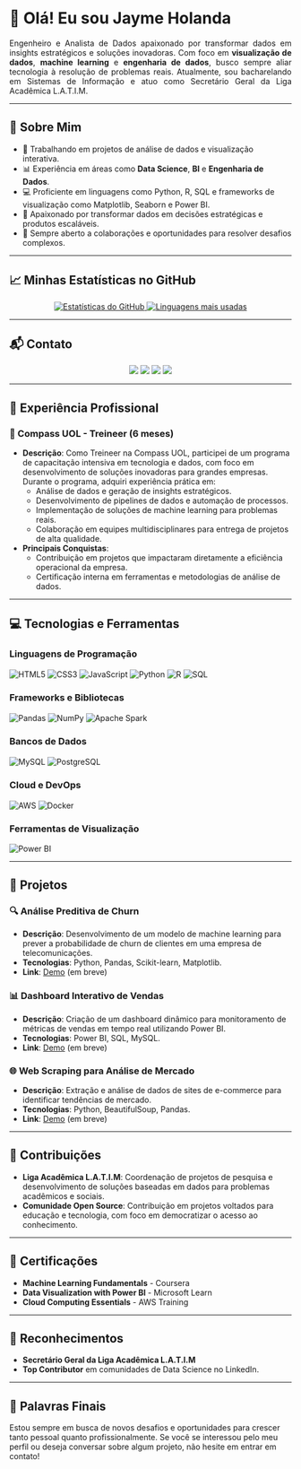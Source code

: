 # 👋 Olá! Eu sou **Jayme Holanda**

<p align="justify">
Engenheiro e Analista de Dados apaixonado por transformar dados em insights estratégicos e soluções inovadoras. Com foco em <strong>visualização de dados</strong>, <strong>machine learning</strong> e <strong>engenharia de dados</strong>, busco sempre aliar tecnologia à resolução de problemas reais. Atualmente, sou bacharelando em Sistemas de Informação e atuo como Secretário Geral da Liga Acadêmica L.A.T.I.M.
</p>

---

## 🌟 Sobre Mim

- 🔭 Trabalhando em projetos de análise de dados e visualização interativa.
- 📊 Experiência em áreas como **Data Science**, **BI** e **Engenharia de Dados**.
- 💻 Proficiente em linguagens como Python, R, SQL e frameworks de visualização como Matplotlib, Seaborn e Power BI.
- 🎯 Apaixonado por transformar dados em decisões estratégicas e produtos escaláveis.
- 🤝 Sempre aberto a colaborações e oportunidades para resolver desafios complexos.

---

## 📈 Minhas Estatísticas no GitHub

<div align="center">
  <a href="https://github.com/anuraghazra/github-readme-stats">
    <img src="https://github-readme-stats.vercel.app/api?username=JaymeHolanda&theme=radical" alt="Estatísticas do GitHub" />
  </a>
  <a href="https://github.com/anuraghazra/github-readme-stats">
    <img src="https://github-readme-stats.vercel.app/api/top-langs/?username=JaymeHolanda&hide=html&layout=compact&theme=radical" alt="Linguagens mais usadas" />
  </a>
</div>

---

## 📬 Contato

<p align="center">
  <a href="https://www.instagram.com/dev.jayme/" target="_blank"><img src="https://img.shields.io/badge/-Instagram-%23E4405F?style=for-the-badge&logo=instagram&logoColor=white" /></a>
  <a href="https://discord.gg/qCpNaWgN" target="_blank"><img src="https://img.shields.io/badge/Discord-7289DA?style=for-the-badge&logo=discord&logoColor=white" /></a>
  <a href="mailto:jaymeholanda.dev@gmail.com"><img src="https://img.shields.io/badge/-Gmail-%23333?style=for-the-badge&logo=gmail&logoColor=white" /></a>
  <a href="https://www.linkedin.com/in/jayme-holanda-59886b248/" target="_blank"><img src="https://img.shields.io/badge/-LinkedIn-%230077B5?style=for-the-badge&logo=linkedin&logoColor=white" /></a>
</p>

---

## 💼 Experiência Profissional

### 🏢 Compass UOL - Treineer (6 meses)
- **Descrição**: Como Treineer na Compass UOL, participei de um programa de capacitação intensiva em tecnologia e dados, com foco em desenvolvimento de soluções inovadoras para grandes empresas. Durante o programa, adquiri experiência prática em:
  - Análise de dados e geração de insights estratégicos.
  - Desenvolvimento de pipelines de dados e automação de processos.
  - Implementação de soluções de machine learning para problemas reais.
  - Colaboração em equipes multidisciplinares para entrega de projetos de alta qualidade.
- **Principais Conquistas**:
  - Contribuição em projetos que impactaram diretamente a eficiência operacional da empresa.
  - Certificação interna em ferramentas e metodologias de análise de dados.

---

## 💻 Tecnologias e Ferramentas

### Linguagens de Programação
<div style="display: inline_block">
  <img align="center" alt="HTML5" src="https://img.shields.io/badge/HTML5-E34F26?style=for-the-badge&logo=html5&logoColor=white" />
  <img align="center" alt="CSS3" src="https://img.shields.io/badge/CSS3-1572B6?style=for-the-badge&logo=css3&logoColor=white" />
  <img align="center" alt="JavaScript" src="https://img.shields.io/badge/JavaScript-F7DF1E?style=for-the-badge&logo=javascript&logoColor=black" />
  <img align="center" alt="Python" src="https://img.shields.io/badge/Python-3776AB?style=for-the-badge&logo=python&logoColor=white" />
  <img align="center" alt="R" src="https://img.shields.io/badge/R-276DC3?style=for-the-badge&logo=r&logoColor=white" />
  <img align="center" alt="SQL" src="https://img.shields.io/badge/SQL-4479A1?style=for-the-badge&logo=mysql&logoColor=white" />
</div>

### Frameworks e Bibliotecas
<div style="display: inline_block">
  <img align="center" alt="Pandas" src="https://img.shields.io/badge/Pandas-150458?style=for-the-badge&logo=pandas&logoColor=white" />
  <img align="center" alt="NumPy" src="https://img.shields.io/badge/Numpy-77B725?style=for-the-badge&logo=numpy&logoColor=white" />
  <img align="center" alt="Apache Spark" src="https://img.shields.io/badge/Apache_Spark-E25A1C?style=for-the-badge&logo=apache-spark&logoColor=white" />
</div>

### Bancos de Dados
<div style="display: inline_block">
  <img align="center" alt="MySQL" src="https://img.shields.io/badge/MySQL-00000F?style=for-the-badge&logo=mysql&logoColor=white" />
  <img align="center" alt="PostgreSQL" src="https://img.shields.io/badge/PostgreSQL-4169E1?style=for-the-badge&logo=postgresql&logoColor=white" />
</div>

### Cloud e DevOps
<div style="display: inline_block">
  <img align="center" alt="AWS" src="https://img.shields.io/badge/AWS-%23232F3E.svg?style=for-the-badge&logo=amazon-aws&logoColor=white" />
  <img align="center" alt="Docker" src="https://img.shields.io/badge/docker-%230db7ed.svg?style=for-the-badge&logo=docker&logoColor=white" />
</div>

### Ferramentas de Visualização
<div style="display: inline_block">
  <img align="center" alt="Power BI" src="https://img.shields.io/badge/Power_BI-F2C80F?style=for-the-badge&logo=powerbi&logoColor=black" />
</div>

---

## 🚀 Projetos

### 🔍 Análise Preditiva de Churn
- **Descrição**: Desenvolvimento de um modelo de machine learning para prever a probabilidade de churn de clientes em uma empresa de telecomunicações.
- **Tecnologias**: Python, Pandas, Scikit-learn, Matplotlib.
- **Link**: [Demo](#) (em breve)

### 📊 Dashboard Interativo de Vendas
- **Descrição**: Criação de um dashboard dinâmico para monitoramento de métricas de vendas em tempo real utilizando Power BI.
- **Tecnologias**: Power BI, SQL, MySQL.
- **Link**: [Demo](#) (em breve)

### 🌐 Web Scraping para Análise de Mercado
- **Descrição**: Extração e análise de dados de sites de e-commerce para identificar tendências de mercado.
- **Tecnologias**: Python, BeautifulSoup, Pandas.
- **Link**: [Demo](#) (em breve)

---

## 🤝 Contribuições

- **Liga Acadêmica L.A.T.I.M**: Coordenação de projetos de pesquisa e desenvolvimento de soluções baseadas em dados para problemas acadêmicos e sociais.
- **Comunidade Open Source**: Contribuição em projetos voltados para educação e tecnologia, com foco em democratizar o acesso ao conhecimento.

---

## 📜 Certificações

- **Machine Learning Fundamentals** - Coursera
- **Data Visualization with Power BI** - Microsoft Learn
- **Cloud Computing Essentials** - AWS Training

---

## 🌟 Reconhecimentos

- **Secretário Geral da Liga Acadêmica L.A.T.I.M**
- **Top Contributor** em comunidades de Data Science no LinkedIn.

---

## 📌 Palavras Finais

Estou sempre em busca de novos desafios e oportunidades para crescer tanto pessoal quanto profissionalmente. Se você se interessou pelo meu perfil ou deseja conversar sobre algum projeto, não hesite em entrar em contato!
